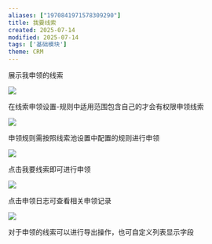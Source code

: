 ```yaml
---
aliases: ["1970841971578309290"]
title: 我要线索
created: 2025-07-14
modified: 2025-07-14
tags: ['基础模块']
theme: CRM
---
```


展示我申领的线索

![](https://myhelpdoc.oss-cn-heyuan.aliyuncs.com/mdimages/a301c410122c308212aa24dd39cfc690.jpg)

在线索申领设置-规则中适用范围包含自己的才会有权限申领线索

![](https://myhelpdoc.oss-cn-heyuan.aliyuncs.com/mdimages/dea9ecee3e4fc6ae33a382b885bba911.jpg)

申领规则需按照线索池设置中配置的规则进行申领

![](https://myhelpdoc.oss-cn-heyuan.aliyuncs.com/mdimages/afe2da965bb42f4df8ca558083d31f88.jpg)

点击我要线索即可进行申领

![](https://myhelpdoc.oss-cn-heyuan.aliyuncs.com/mdimages/d0cfb5337d0491d39f3513ea2d4dcd26.jpg)

点击申领日志可查看相关申领记录

![](https://myhelpdoc.oss-cn-heyuan.aliyuncs.com/mdimages/15c132e307f2c071d1a4099ec0f6b44b.jpg)

对于申领的线索可以进行导出操作，也可自定义列表显示字段

